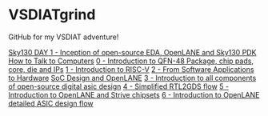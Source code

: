 # VSDIATgrind
GitHub for my VSDIAT adventure!

[Sky130 DAY 1 - Inception of open-source EDA, OpenLANE and Sky130 PDK]()
  [How to Talk to Computers]()
    [0 - Introduction to QFN-48 Package, chip pads, core, die and IPs]()
    [1 - Introduction to RISC-V]()
    [2 - From Software Applications to Hardware]()
  [SoC Design and OpenLANE]()
    [3 - Introduction to all components of open-source digital asic design]()
    [4 - Simplified RTL2GDS flow]()
    [5 - Introduction to OpenLANE and Strive chipsets]()
    [6 - Introduction to OpenLANE detailed ASIC design flow]()
